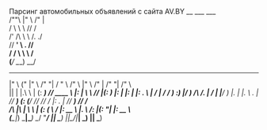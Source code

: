 Парсинг автомобильных объявлений с сайта AV.BY
      __       ___      ___                                                                      
     /""\     |"  \    /"  |                                                                     
    /    \     \   \  //  /                                                                      
   /' /\  \     \\  \/. ./                                                                       
  //  __'  \     \.    //                                                                        
 /   /  \\  \     \\   /                                                                         
(___/    \___)     \__/                                                                          
  __      _____  ___     _______      ______      _______    ___      ___   _______    _______   
 |" \    (\"   \|"  \   /"     "|    /    " \    /"      \  |"  \    /"  | /"     "|  /"      \  
 ||  |   |.\\   \    | (: ______)   // ____  \  |:        |  \   \  //   |(: ______) |:        | 
 |:  |   |: \.   \\  |  \/    |    /  /    ) :) |_____/   )  /\\  \/.    | \/    |   |_____/   ) 
 |.  |   |.  \    \. |  // ___)   (: (____/ //   //      /  |: \.        | // ___)_   //      /  
 /\  |\  |    \    \ | (:  (       \        /   |:  __   \  |.  \    /:  |(:      "| |:  __   \  
(__\_|_)  \___|\____\)  \__/        \"_____/    |__|  \___) |___|\__/|___| \_______) |__|  \___) 
                                                                                                 

